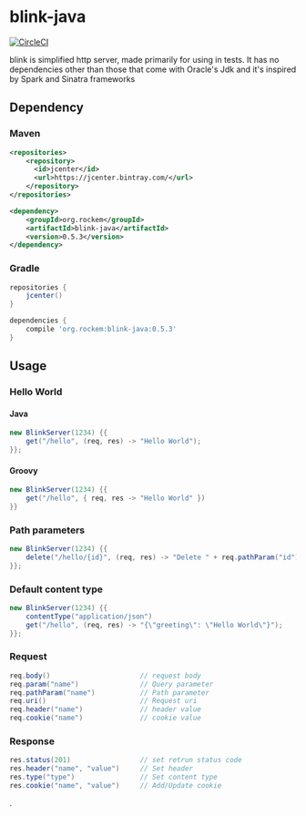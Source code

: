 # blink-java 
[![CircleCI](https://circleci.com/gh/rockem/blink-java.svg?style=svg)](https://circleci.com/gh/rockem/blink-java)

blink is simplified http server, made primarily for using in tests.
It has no dependencies other than those that come with Oracle's Jdk
and it's inspired by Spark and Sinatra frameworks

## Dependency
### Maven
```xml
<repositories>
    <repository>
      <id>jcenter</id>
      <url>https://jcenter.bintray.com/</url>
    </repository>
</repositories>
```
```xml
<dependency>
    <groupId>org.rockem</groupId>
    <artifactId>blink-java</artifactId>
    <version>0.5.3</version>
</dependency>
```
### Gradle
```groovy
repositories {
    jcenter()
}
```
```groovy
dependencies {
    compile 'org.rockem:blink-java:0.5.3'
}
```

## Usage
### Hello World
#### Java
```java
new BlinkServer(1234) {{
	get("/hello", (req, res) -> "Hello World");
}};
```
#### Groovy
```groovy
new BlinkServer(1234) {{
	get("/hello", { req, res -> "Hello World" })
}}
```
### Path parameters
```java
new BlinkServer(1234) {{
	delete("/hello/{id}", (req, res) -> "Delete " + req.pathParam("id"));
}};
```
### Default content type
```java
new BlinkServer(1234) {{
    contentType("application/json")
    get("/hello", (req, res) -> "{\"greeting\": \"Hello World\"}");
}};
```
### Request
```java
req.body()                      // request body
req.param("name")               // Query parameter
req.pathParam("name")           // Path parameter
req.uri()                       // Request uri
req.header("name")              // header value
req.cookie("name")              // cookie value
```
### Response
```java
res.status(201)                 // set retrun status code
res.header("name", "value")     // Set header 
res.type("type")                // Set content type
res.cookie("name", "value")     // Add/Update cookie
```
.
